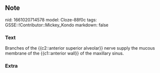 ## Note
nid: 1661020714578
model: Cloze-88f0c
tags: GSSE::!Contributor::Mickey_Kondo
markdown: false

### Text
Branches of the {{c2::anterior superior alveolar}} nerve supply the mucous membrane of the {{c1::anterior wall}} of the maxillary sinus.

### Extra

